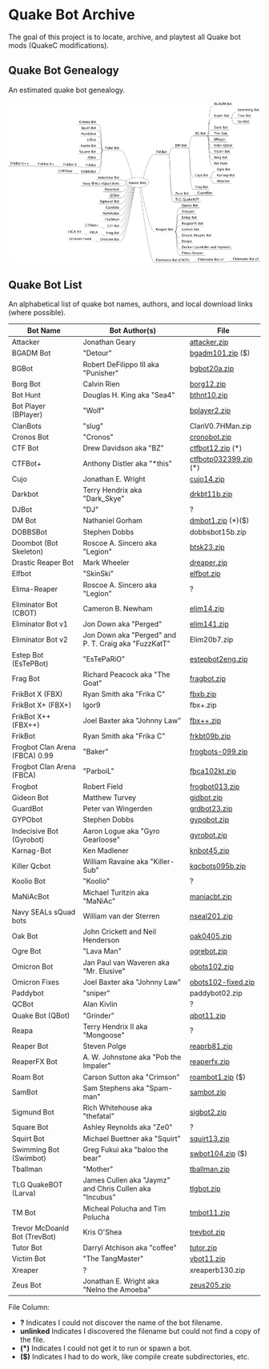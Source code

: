 # Quake Bot Archive

The goal of this project is to locate, archive, and playtest all Quake bot mods (QuakeC modifications).

## Quake Bot Genealogy

An estimated quake bot genealogy.

![Quake Bot Genealogy](mindmap/QuakeBots.png)


## Quake Bot List

An alphabetical list of quake bot names, authors, and local download links (where possible).

Bot Name | Bot Author(s) | File
--- | --- | ---
Attacker | Jonathan Geary | [attacker.zip](bin/attacker.zip)
BGADM Bot | "Detour" | [bgadm101.zip](bin/bgadm101.zip) ($)
BGBot | Robert DeFilippo III aka "Punisher" | [bgbot20a.zip](bin/bgbot20a.zip)
Borg Bot | Calvin Rien | [borg12.zip](bin/borg12.zip)
Bot Hunt | Douglas H. King aka "Sea4" | [bthnt10.zip](bin/bthnt10.zip)
Bot Player (BPlayer) | "Wolf" | [bplayer2.zip](bin/bplayer2.zip)
ClanBots | "slug" | ClanV0.7HMan.zip
Cronos Bot | "Cronos" | [cronobot.zip](bin/cronobot.zip)
CTF Bot | Drew Davidson aka "BZ" | [ctfbot12.zip](bin/ctfbot12.zip) (*)
CTFBot+ | Anthony Distler aka "*this" | [ctfbotp032399.zip](bin/ctfbotp032399.zip) (*)
Cujo | Jonathan E. Wright | [cujo14.zip](bin/cujo14.zip)
Darkbot | Terry Hendrix aka "Dark_Skye" | [drkbt11b.zip](bin/drkbt11b.zip)
DJBot | "DJ" | ?
DM Bot | Nathaniel Gorham | [dmbot1.zip](bin/dmbot1.zip) (*)($)
DOBBSBot | Stephen Dobbs | dobbsbot15b.zip
Doombot (Bot Skeleton) | Roscoe A. Sincero aka "Legion" | [btsk23.zip](bin/btsk23.zip)
Drastic Reaper Bot | Mark Wheeler | [dreaper.zip](bin/dreaper.zip)
Elfbot | "SkinSki" | [elfbot.zip](bin/elfbot.zip)
Elima-Reaper | Roscoe A. Sincero aka "Legion" | ?
Eliminator Bot (CBOT) | Cameron B. Newham | [elim14.zip](bin/elim14.zip)
Eliminator Bot v1 | Jon Down aka "Perged" | [elim141.zip](bin/elim141.zip)
Eliminator Bot v2 | Jon Down aka "Perged" and P. T. Craig aka "FuzzKatT" | Elim20b7.zip
Estep Bot (EsTePBot) | "EsTePaRiO" | [estepbot2eng.zip](bin/estepbot2eng.zip)
Frag Bot | Richard Peacock aka "The Goat" | [fragbot.zip](bin/fragbot.zip)
FrikBot X (FBX) | Ryan Smith aka "Frika C" | [fbxb.zip](bin/fbxb.zip)
FrikBot X+ (FBX+) | Igor9 | fbx+.zip
FrikBot X++ (FBX++) | Joel Baxter aka "Johnny Law" | [fbx++.zip](bin/fbx++.zip)
FrikBot | Ryan Smith aka "Frika C" | [frkbt09b.zip](bin/frkbt09b.zip)
Frogbot Clan Arena (FBCA) 0.99 | "Baker" | [frogbots-099.zip](bin/frogbots-099.zip)
Frogbot Clan Arena (FBCA) | "ParboiL" | [fbca102kt.zip](bin/fbca102kt.zip)
Frogbot | Robert Field | [frogbot013.zip](bin/frogbot013.zip)
Gideon Bot | Matthew Turvey | [gidbot.zip](bin/gidbot.zip)
GuardBot | Peter van Wingerden | [grdbot23.zip](bin/grdbot23.zip)
GYPObot | Stephen Dobbs | [gypobot.zip](bin/gypobot.zip)
Indecisive Bot (Gyrobot) | Aaron Logue aka "Gyro Gearloose" | [gyrobot.zip](bin/gyrobot.zip)
Karnag-Bot | Ken Madlener | [knbot45.zip](bin/knbot45.zip)
Killer Qcbot | William  Ravaine aka "Killer-Sub" | [kqcbots095b.zip](bin/kqcbots095b.zip)
Koolio Bot | "Koolio" | ?
MaNiAcBot | Michael Turitzin aka "MaNiAc" | [maniacbt.zip](bin/maniacbt.zip)
Navy SEALs sQuad bots | William van der Sterren | [nseal201.zip](bin/nseal201.zip)
Oak Bot | John Crickett and Neil Henderson | [oak0405.zip](bin/oak0405.zip)
Ogre Bot | "Lava Man" | [ogrebot.zip](bin/ogrebot.zip)
Omicron Bot | Jan Paul van Waveren aka "Mr. Elusive" | [obots102.zip](bin/obots102.zip)
Omicron Fixes | Joel Baxter aka "Johnny Law" | [obots102-fixed.zip](bin/obots102-fixed.zip)
Paddybot | "sniper" | paddybot02.zip
QCBot | Alan Kivlin | ?
Quake Bot (QBot) | "Grinder" | [qbot11.zip](bin/qbot11.zip)
Reapa | Terry Hendrix II aka "Mongoose" | ?
Reaper Bot | Steven Polge | [reaprb81.zip](bin/reaprb81.zip)
ReaperFX Bot | A. W. Johnstone aka "Pob the Impaler" | [reaperfx.zip](bin/reaperfx.zip)
Roam Bot | Carson Sutton aka "Crimson" | [roambot1.zip](bin/roambot1.zip) ($)
SamBot | Sam Stephens aka "Spam-man" | [sambot.zip](bin/sambot.zip)
Sigmund Bot | Rich Whitehouse aka "thefatal" | [sigbot2.zip](bin/sigbot2.zip)
Square Bot | Ashley Reynolds aka "Ze0" | ?
Squirt Bot | Michael Buettner aka "Squirt" | [squirt13.zip](bin/squirt13.zip)
Swimming Bot (Swimbot) | Greg Fukui aka "baloo the bear" | [swbot104.zip](bin/swbot104.zip) ($)
Tballman | "Mother" | [tballman.zip](bin/tballman.zip)
TLG QuakeBOT (Larva) | James Cullen aka "Jaymz" and Chris Cullen aka "Incubus" | [tlgbot.zip](bin/tlgbot.zip)
TM Bot | Micheal Polucha and Tim Polucha | [tmbot11.zip](bin/tmbot11.zip)
Trevor McDoanld Bot (TrevBot) | Kris O'Shea | [trevbot.zip](bin/trevbot.zip)
Tutor Bot | Darryl Atchison aka "coffee" | [tutor.zip](bin/tutor.zip)
Victim Bot | "The TangMaster" | [vbot11.zip](bin/vbot11.zip)
Xreaper | ? | xreaperb130.zip
Zeus Bot | Jonathan E. Wright aka "Nelno the Amoeba" | [zeus205.zip](bin/zeus205.zip)

File Column:
- **?** Indicates I could not discover the name of the bot filename.
- **unlinked** Indicates I discovered the filename but could not find a copy of the file.
- **(*)** Indicates I could not get it to run or spawn a bot.
- **($)** Indicates I had to do work, like compile create subdirectories, etc.



